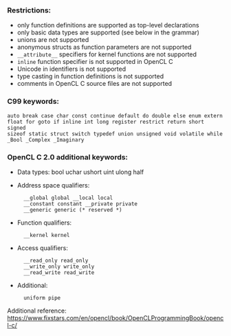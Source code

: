 ### Restrictions:

* only function definitions are supported as top-level declarations
* only basic data types are supported (see below in the grammar)
* unions are not supported
* anonymous structs as function parameters are not supported
* `__attribute__` specifiers for kernel functions are not supported
* `inline` function specifier is not supported in OpenCL C
* Unicode in identifiers is not supported
* type casting in function definitions is not supported
* comments in OpenCL C source files are not supported

### C99 keywords:

    auto break case char const continue default do double else enum extern
    float for goto if inline int long register restrict return short signed
    sizeof static struct switch typedef union unsigned void volatile while
    _Bool _Complex _Imaginary

### OpenCL C 2.0 additional keywords:

* Data types:
        bool
        uchar ushort uint ulong
        half

* Address space qualifiers:

        __global global __local local
        __constant constant __private private
        __generic generic (* reserved *)

* Function qualifiers:

        __kernel kernel

* Access qualifiers:

        __read_only read_only
        __write_only write_only
        __read_write read_write

* Additional:

        uniform pipe

Additional reference: https://www.fixstars.com/en/opencl/book/OpenCLProgrammingBook/opencl-c/
